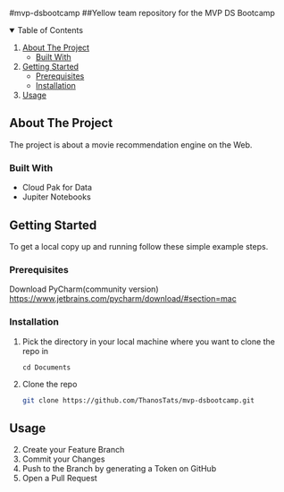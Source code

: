 #mvp-dsbootcamp
##Yellow team repository for the MVP DS Bootcamp



<!-- TABLE OF CONTENTS -->
<details open="open">
  <summary>Table of Contents</summary>
  <ol>
    <li>
      <a href="#about-the-project">About The Project</a>
      <ul>
        <li><a href="#built-with">Built With</a></li>
      </ul>
    </li>
    <li>
      <a href="#getting-started">Getting Started</a>
      <ul>
        <li><a href="#prerequisites">Prerequisites</a></li>
        <li><a href="#installation">Installation</a></li>
      </ul>
    </li>
    <li><a href="#usage">Usage</a></li>
  </ol>
</details>


## About The Project
The project is about a movie recommendation engine on the Web. 


### Built With
* Cloud Pak for Data
* Jupiter Notebooks




<!-- GETTING STARTED -->
## Getting Started

To get a local copy up and running follow these simple example steps.

### Prerequisites

Download PyCharm(community version)
https://www.jetbrains.com/pycharm/download/#section=mac


### Installation

1. Pick the directory in your local machine where you want to clone the repo in 
   ```
   cd Documents
   ```
2. Clone the repo
   ```sh
   git clone https://github.com/ThanosTats/mvp-dsbootcamp.git
   ```

## Usage


2. Create your Feature Branch 
3. Commit your Changes 
4. Push to the Branch by generating a Token on GitHub
5. Open a Pull Request



